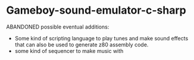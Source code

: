 # Gameboy-sound-emulator-c-sharp

ABANDONED 
possible eventual additions:
- Some kind of scripting language to play tunes and make sound effects that can also be used to generate z80 assembly code.
- some kind of sequencer to make music with
